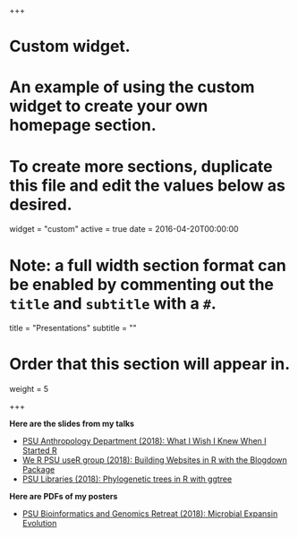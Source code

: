 +++
# Custom widget.
# An example of using the custom widget to create your own homepage section.
# To create more sections, duplicate this file and edit the values below as desired.
widget = "custom"
active = true
date = 2016-04-20T00:00:00

# Note: a full width section format can be enabled by commenting out the `title` and `subtitle` with a `#`.
title = "Presentations"
subtitle = ""

# Order that this section will appear in.
weight = 5

+++

**Here are the slides from my talks**

- [PSU Anthropology Department (2018): What I Wish I Knew When I Started R](/slides/intro_R_anthropology_2018.html)
- [We R PSU useR group (2018): Building Websites in R with the Blogdown Package](/slides/blogdown_weR_2018.html)
- [PSU Libraries (2018): Phylogenetic trees in R with ggtree](/slides/ggtree_lightning_talk_2018.html)


**Here are PDFs of my posters**

- [PSU Bioinformatics and Genomics Retreat (2018): Microbial Expansin Evolution](/slides/microbial_expansin_evolution.pdf)
